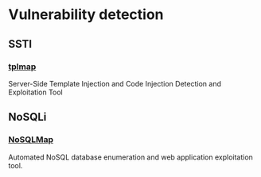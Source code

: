 # Vulnerability detection

## SSTI

### [tplmap](https://github.com/epinna/tplmap)
Server-Side Template Injection and Code Injection Detection and Exploitation Tool 


## NoSQLi

### [NoSQLMap](https://github.com/codingo/NoSQLMap)
Automated NoSQL database enumeration and web application exploitation tool. 
